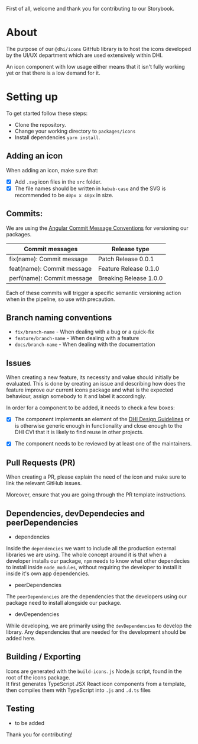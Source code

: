 First of all, welcome and thank you for contributing to our Storybook.

# About

The purpose of our `@dhi/icons` GitHub library is to host the icons developed by the UI/UX department which are used extensively within DHI.

An icon component with low usage either means that it isn't fully working yet or that there is a low demand for it.

# Setting up

To get started follow these steps:

- Clone the repository.
- Change your working directory to `packages/icons`
- Install dependencies `yarn install`.


## Adding an icon

When adding an icon, make sure that:
* [x] Add `.svg` icon files in the `src` folder.
* [x] The file names should be written in `kebab-case` and the SVG is recommended to be `40px x 40px` in size.

## Commits:

We are using the [Angular Commit Message Conventions](https://github.com/angular/angular.js/blob/master/DEVELOPERS.md#-git-commit-guidelines) for versioning our packages.

| Commit messages            | Release type           |
| -------------------------- | ---------------------- |
| fix(name): Commit message  | Patch Release 0.0.1    |
| feat(name): Commit message | Feature Release 0.1.0  |
| perf(name): Commit message | Breaking Release 1.0.0 |

Each of these commits will trigger a specific semantic versioning action when in the pipeline, so use with precaution.

## Branch naming conventions

- `fix/branch-name` - When dealing with a bug or a quick-fix
- `feature/branch-name` - When dealing with a feature
- `docs/branch-name` - When dealing with the documentation

## Issues

When creating a new feature, its necessity and value should initially be evaluated.
This is done by creating an issue and describing how does the feature improve our current icons package and what is the expected behaviour, assign somebody to it and label it accordingly.

In order for a component to be added, it needs to check a few boxes:

* [x] The component implements an element of the [DHI Design Guidelines](https://www.figma.com/file/pSfX5GNsa6xhKGbi3DWQtn/DHI-Official-Guidelines) or is otherwise generic enough in functionality and close enough to the DHI CVI that it is likely to find reuse in other projects.
* [x] The component needs to be reviewed by at least one of the maintainers.


## Pull Requests (PR)

When creating a PR, please explain the need of the icon and make sure to link the relevant GitHub issues.

Moreover, ensure that you are going through the PR template instructions.

## Dependencies, devDependecies and peerDependencies

- dependencies

Inside the `dependencies` we want to include all the production external libraries we are using. The whole concept around it is that when a developer installs our package, `npm` needs to know what other dependecies to install inside `node_modules`, without requiring the developer to install it inside it's own app dependencies.

- peerDependencies

The `peerDependencies` are the dependencies that the developers using our package need to install alongside our package.

- devDependencies

While developing, we are primarily using the `devDependencies` to develop the library. Any dependencies that are needed for the development should be added here.

## Building / Exporting

Icons are generated with the `build-icons.js` Node.js script, found in the root of the icons package.  
It first generates TypeScript JSX React icon components from a template, then compiles them with TypeScript into `.js` and `.d.ts` files

## Testing

- to be added

Thank you for contributing!
